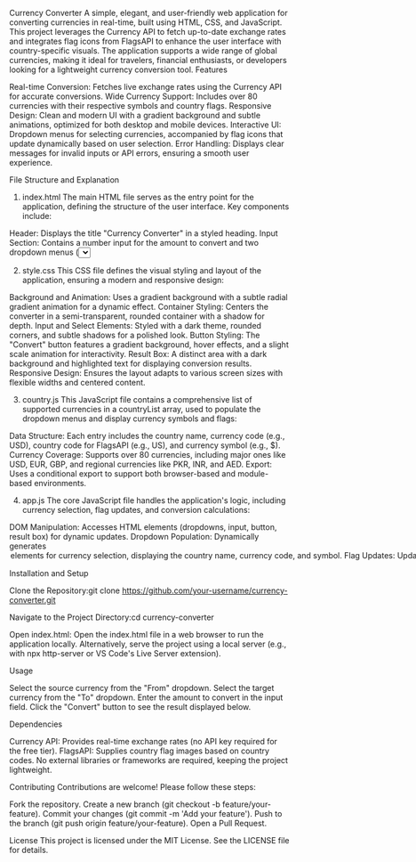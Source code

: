 Currency Converter
A simple, elegant, and user-friendly web application for converting currencies in real-time, built using HTML, CSS, and JavaScript. This project leverages the Currency API to fetch up-to-date exchange rates and integrates flag icons from FlagsAPI to enhance the user interface with country-specific visuals. The application supports a wide range of global currencies, making it ideal for travelers, financial enthusiasts, or developers looking for a lightweight currency conversion tool.
Features

Real-time Conversion: Fetches live exchange rates using the Currency API for accurate conversions.
Wide Currency Support: Includes over 80 currencies with their respective symbols and country flags.
Responsive Design: Clean and modern UI with a gradient background and subtle animations, optimized for both desktop and mobile devices.
Interactive UI: Dropdown menus for selecting currencies, accompanied by flag icons that update dynamically based on user selection.
Error Handling: Displays clear messages for invalid inputs or API errors, ensuring a smooth user experience.

File Structure and Explanation
1. index.html
The main HTML file serves as the entry point for the application, defining the structure of the user interface. Key components include:

Header: Displays the title "Currency Converter" in a styled heading.
Input Section: Contains a number input for the amount to convert and two dropdown menus (<select> elements) for choosing the source and target currencies.
Flag Display: Includes image elements (<img>) to show country flags next to each currency dropdown.
Convert Button: A styled button to trigger the conversion process.
Result Box: A dedicated area to display the conversion result or error messages.
External Resources: Links to the style.css for styling, country.js for the currency data, and app.js for the application logic.

2. style.css
This CSS file defines the visual styling and layout of the application, ensuring a modern and responsive design:

Background and Animation: Uses a gradient background with a subtle radial gradient animation for a dynamic effect.
Container Styling: Centers the converter in a semi-transparent, rounded container with a shadow for depth.
Input and Select Elements: Styled with a dark theme, rounded corners, and subtle shadows for a polished look.
Button Styling: The "Convert" button features a gradient background, hover effects, and a slight scale animation for interactivity.
Result Box: A distinct area with a dark background and highlighted text for displaying conversion results.
Responsive Design: Ensures the layout adapts to various screen sizes with flexible widths and centered content.

3. country.js
This JavaScript file contains a comprehensive list of supported currencies in a countryList array, used to populate the dropdown menus and display currency symbols and flags:

Data Structure: Each entry includes the country name, currency code (e.g., USD), country code for FlagsAPI (e.g., US), and currency symbol (e.g., $).
Currency Coverage: Supports over 80 currencies, including major ones like USD, EUR, GBP, and regional currencies like PKR, INR, and AED.
Export: Uses a conditional export to support both browser-based and module-based environments.

4. app.js
The core JavaScript file handles the application's logic, including currency selection, flag updates, and conversion calculations:

DOM Manipulation: Accesses HTML elements (dropdowns, input, button, result box) for dynamic updates.
Dropdown Population: Dynamically generates <option> elements for currency selection, displaying the country name, currency code, and symbol.
Flag Updates: Updates flag images using the FlagsAPI based on the selected currency's country code.
Conversion Logic: Fetches exchange rates from the Currency API (EUR-based) and performs conversions by calculating the amount in EUR as an intermediate step.
Event Listeners: Handles user interactions, such as changing currency selections or clicking the "Convert" button.
Error Handling: Validates input amounts and handles API errors, displaying appropriate messages in the result box.

Installation and Setup

Clone the Repository:git clone https://github.com/your-username/currency-converter.git


Navigate to the Project Directory:cd currency-converter


Open index.html:
Open the index.html file in a web browser to run the application locally.
Alternatively, serve the project using a local server (e.g., with npx http-server or VS Code's Live Server extension).



Usage

Select the source currency from the "From" dropdown.
Select the target currency from the "To" dropdown.
Enter the amount to convert in the input field.
Click the "Convert" button to see the result displayed below.

Dependencies

Currency API: Provides real-time exchange rates (no API key required for the free tier).
FlagsAPI: Supplies country flag images based on country codes.
No external libraries or frameworks are required, keeping the project lightweight.

Contributing
Contributions are welcome! Please follow these steps:

Fork the repository.
Create a new branch (git checkout -b feature/your-feature).
Commit your changes (git commit -m 'Add your feature').
Push to the branch (git push origin feature/your-feature).
Open a Pull Request.

License
This project is licensed under the MIT License. See the LICENSE file for details.
